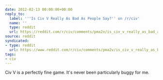 ```yaml
---
date: 2012-02-13 00:00:00+00:00
reply_to:
  label: '''Is Civ V Really As Bad As People Say?'' on /r/civ'
  name: ''
  type: reddit
  url: https://reddit.com/r/civ/comments/pma2v/is_civ_v_really_as_bad_as_people_say/
source: reddit
syndicated:
- type: reddit
  url: https://www.reddit.com/r/civ/comments/pma2v/is_civ_v_really_as_bad_as_people_say/c3qhp44/
tags:
- civ
---
```


Civ V is a perfectly fine game. It's never been particularly buggy for me.